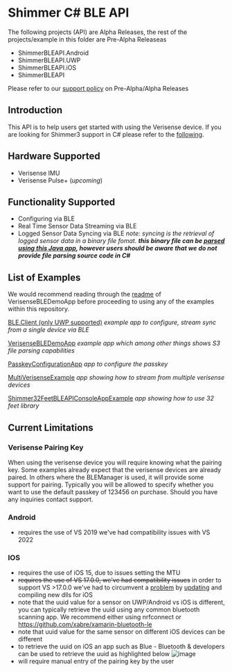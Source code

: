 # Shimmer C# BLE API 
The following projects (API) are Alpha Releases, the rest of the projects/example in this folder are Pre-Alpha Releaseas
- ShimmerBLEAPI.Android
- ShimmerBLEAPI.UWP
- ShimmerBLEAPI.iOS
- ShimmerBLEAPI

Please refer to our [support policy](https://shimmersensing.com/support/wireless-sensor-networks-documentation/) on Pre-Alpha/Alpha Releases

## Introduction
This API is to help users get started with using the Verisense device. If you are looking for Shimmer3 support in C# please refer to the [following](https://github.com/ShimmerEngineering/Shimmer-C-API#readme).

## Hardware Supported
- Verisense IMU
- Verisense Pulse+ (_upcoming_)

## Functionality Supported
- Configuring via BLE
- Real Time Sensor Data Streaming via BLE
- Logged Sensor Data Syncing via BLE
_note: syncing is the retrieval of logged sensor data in a binary file fomat. **this binary file can be [parsed using this Java app](https://github.com/ShimmerEngineering/Shimmer-C-API/tree/master/ShimmerBLE/FileParser), however users should be aware that we do not provide file parsing source code in C#**_

## List of Examples
We would recommend reading through the [readme](https://github.com/ShimmerEngineering/Shimmer-C-API/blob/master/ShimmerBLE/VerisenseBLEDemoApp/README.md) of VerisenseBLEDemoApp before proceeding to using any of the examples within this repository.

[BLE.Client (only UWP supported)](https://github.com/ShimmerEngineering/Shimmer-C-API/tree/master/ShimmerBLE/BLE.Client)
_example app to configure, stream sync from a single device via BLE_

[VerisenseBLEDemoApp](https://github.com/ShimmerEngineering/Shimmer-C-API/tree/master/ShimmerBLE/VerisenseBLEDemoApp)
_example app which among other things shows S3 file parsing capabilities_

[PasskeyConfigurationApp](https://github.com/ShimmerEngineering/Shimmer-C-API/tree/master/ShimmerBLE/PasskeyConfigurationApp)
_app to configure the passkey_

[MultiVerisenseExample](https://github.com/ShimmerEngineering/Shimmer-C-API/tree/master/ShimmerBLE/MultiVerisenseExample)
_app showing how to stream from multiple verisense devices_

[Shimmer32FeetBLEAPIConsoleAppExample](https://github.com/ShimmerEngineering/Shimmer-C-API/tree/master/ShimmerBLE/Shimmer32FeetBLEAPIConsoleAppExample)
_app showing how to use 32 feet library_

## Current Limitations
### Verisense Pairing Key
When using the verisense device you will require knowing what the pairing key. Some examples already expect that the verisense devices are already paired. In others where the BLEManager is used, it will provide some support for pairing. Typically you will be allowed to specify whether you want to use the default passkey of 123456 on purchase. Should you have any inquiries contact support. 

### Android
- requires the use of VS 2019 we've had compatibility issues with VS 2022

### IOS
- requires the use of iOS 15, due to issues setting the MTU
- ~~requires the use of VS 17.0.0, we've had compatibility issues~~ in order to support VS >17.0.0 we've had to circumvent a [problem](https://developercommunity2.visualstudio.com/t/XamariniOS-getting-FoundationMonoTouch/1610258?space=8) by [updating](https://github.com/ShimmerEngineering/xamarin-bluetooth-le/tree/shimmer_dev) and compiling new dlls for iOS
- note that the uuid value for a sensor on UWP/Android vs iOS is different, you can typically retrieve the uuid using any common bluetooth scanning app. We recommend either using nrfconnect or https://github.com/xabre/xamarin-bluetooth-le
- note that uuid value for the same sensor on different iOS devices can be different
- to retrieve the uuid on iOS an app such as Blue - Bluetooth & developers can be used to retrieve the uuid as highlighted below 
![image](https://user-images.githubusercontent.com/2862032/149056918-270fe963-42e2-470a-9dd7-3e6b7be7eeb0.png)
- will require manual entry of the pairing key by the user



